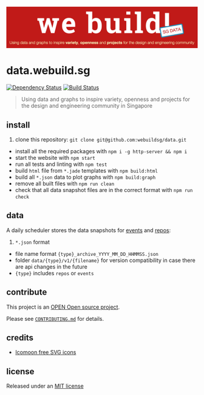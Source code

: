 ![header picture](public/img/header.png)

# data.webuild.sg

[![Dependency Status](https://gemnasium.com/webuildsg/data.svg)](https://gemnasium.com/webuildsg/data) [![Build Status](https://travis-ci.org/webuildsg/data.svg)](https://travis-ci.org/webuildsg/data)

> Using data and graphs to inspire variety, openness and projects for the design and engineering community in Singapore

## install

1. clone this repository: `git clone git@github.com:webuildsg/data.git`
- install all the required packages with `npm i -g http-server && npm i`
- start the website with `npm start`
- run all tests and linting with `npm test`
- build `html` file from `*.jade` templates with `npm build:html`
- build all `*.json` data to plot graphs with `npm build:graph`
- remove all built files with `npm run clean`
- check that all data snapshot files are in the correct format with `npm run check`

## data

A daily scheduler stores the data snapshots for [events](https://github.com/webuildsg/data/tree/gh-pages/data/events/v1) and [repos](https://github.com/webuildsg/data/tree/gh-pages/data/repos/v1):

1. `*.json` format
- file name format `{type}_archive_YYYY_MM_DD_HHMMSS.json`
- folder `data/{type}/v1/{filename}` for version compatibility in case there are api changes in the future
- `{type}` includes `repos` or `events`

## contribute

This project is an [OPEN Open source project](http://openopensource.org/).

Please see [`CONTRIBUTING.md`](CONTRIBUTING.md) for details.

## credits

- [Icomoon free SVG icons](https://icomoon.io/#icons-icomoon)

## license

Released under an [MIT license](LICENSE)
